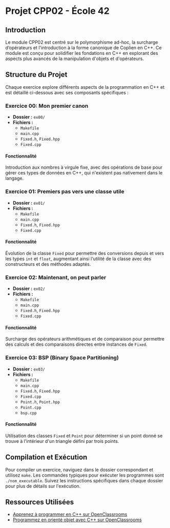 # **Projet CPP02 - École 42**

## Introduction
Le module CPP02 est centré sur le polymorphisme ad-hoc, la surcharge d’opérateurs et l'introduction à la forme canonique de Coplien en C++. Ce module est conçu pour solidifier les fondations en C++ en explorant des aspects plus avancés de la manipulation d'objets et d'opérateurs.

## Structure du Projet
Chaque exercice explore différents aspects de la programmation en C++ et est détaillé ci-dessous avec ses composants spécifiques :

### Exercice 00: Mon premier canon
- **Dossier :** `ex00/`
- **Fichiers :**
  - `Makefile`
  - `main.cpp`
  - `Fixed.h`, `Fixed.hpp`
  - `Fixed.cpp`

#### Fonctionnalité
Introduction aux nombres à virgule fixe, avec des opérations de base pour gérer ces types de données en C++, qui n'existent pas nativement dans le langage.

### Exercice 01: Premiers pas vers une classe utile
- **Dossier :** `ex01/`
- **Fichiers :**
  - `Makefile`
  - `main.cpp`
  - `Fixed.h`, `Fixed.hpp`
  - `Fixed.cpp`

#### Fonctionnalité
Évolution de la classe `Fixed` pour permettre des conversions depuis et vers les types `int` et `float`, augmentant ainsi l'utilité de la classe avec des constructeurs et des méthodes adaptés.

### Exercice 02: Maintenant, on peut parler
- **Dossier :** `ex02/`
- **Fichiers :**
  - `Makefile`
  - `main.cpp`
  - `Fixed.h`, `Fixed.hpp`
  - `Fixed.cpp`

#### Fonctionnalité
Surcharge des opérateurs arithmétiques et de comparaison pour permettre des calculs et des comparaisons directes entre instances de `Fixed`.

### Exercice 03: BSP (Binary Space Partitioning)
- **Dossier :** `ex03/`
- **Fichiers :**
  - `Makefile`
  - `main.cpp`
  - `Fixed.h`, `Fixed.hpp`
  - `Fixed.cpp`
  - `Point.h`, `Point.hpp`
  - `Point.cpp`
  - `bsp.cpp`

#### Fonctionnalité
Utilisation des classes `Fixed` et `Point` pour déterminer si un point donné se trouve à l'intérieur d'un triangle défini par trois points.

## Compilation et Exécution
Pour compiler un exercice, naviguez dans le dossier correspondant et utilisez `make`. Les commandes typiques pour exécuter les programmes sont `./nom_executable`. Suivez les instructions spécifiques dans chaque dossier pour plus de détails sur l'exécution.

## Ressources Utilisées
- [Apprenez à programmer en C++ sur OpenClassrooms](https://openclassrooms.com/fr/courses/1894236-apprenez-a-programmer-en-c)
- [Programmez en orienté objet avec C++ sur OpenClassrooms](https://openclassrooms.com/fr/courses/7137751-programmez-en-oriente-objet-avec-c)
